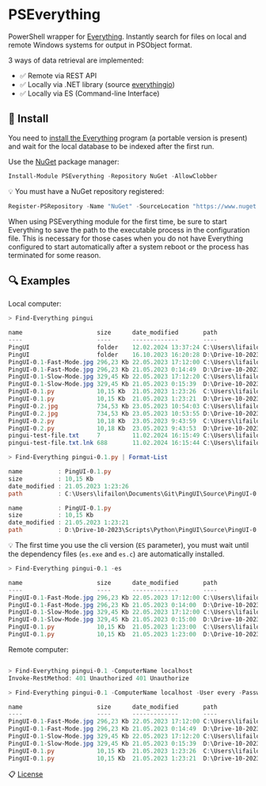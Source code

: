 # PSEverything

PowerShell wrapper for [Everything](https://www.voidtools.com). Instantly search for files on local and remote Windows systems for output in PSObject format.

3 ways of data retrieval are implemented:

- ✅ Remote via REST API
- ✅ Locally via .NET library (source [everythingio](https://github.com/dipique/everythingio))
- ✅ Locally via ES (Command-line Interface)

## 🚀 Install

You need to [install the Everything](https://www.voidtools.com/downloads) program (a portable version is present) and wait for the local database to be indexed after the first run.

Use the [NuGet](https://www.nuget.org/packages/ps.win.api) package manager:

```PowerShell
Install-Module PSEverything -Repository NuGet -AllowClobber
```

💡 You must have a NuGet repository registered:

```PowerShell
Register-PSRepository -Name "NuGet" -SourceLocation "https://www.nuget.org/api/v2" -InstallationPolicy Trusted
```

When using PSEverything module for the first time, be sure to start Everything to save the path to the executable process in the configuration file. This is necessary for those cases when you do not have Everything configured to start automatically after a system reboot or the process has terminated for some reason.

## 🔍 Examples

Local computer:

```PowerShell
> Find-Everything pingui

name                     size      date_modified       path
----                     ----      -------------       ----
PingUI                   folder    12.02.2024 13:37:24 C:\Users\lifailon\Documents\Git\PingUI
PingUI                   folder    16.10.2023 16:20:28 D:\Drive-10-2023\Scripts\Python\PingUI
PingUI-0.1-Fast-Mode.jpg 296,23 Kb 22.05.2023 17:12:00 C:\Users\lifailon\Documents\Git\PingUI\Image\PingUI-0.1-Fast-Mode.jpg
PingUI-0.1-Fast-Mode.jpg 296,23 Kb 21.05.2023 0:14:49  D:\Drive-10-2023\Scripts\Python\PingUI\Image\PingUI-0.1-Fast-Mode.jpg
PingUI-0.1-Slow-Mode.jpg 329,45 Kb 22.05.2023 17:12:20 C:\Users\lifailon\Documents\Git\PingUI\Image\PingUI-0.1-Slow-Mode.jpg
PingUI-0.1-Slow-Mode.jpg 329,45 Kb 21.05.2023 0:15:39  D:\Drive-10-2023\Scripts\Python\PingUI\Image\PingUI-0.1-Slow-Mode.jpg
PingUI-0.1.py            10,15 Kb  21.05.2023 1:23:26  C:\Users\lifailon\Documents\Git\PingUI\Source\PingUI-0.1.py
PingUI-0.1.py            10,15 Kb  21.05.2023 1:23:21  D:\Drive-10-2023\Scripts\Python\PingUI\Source\PingUI-0.1.py
PingUI-0.2.jpg           734,53 Kb 23.05.2023 10:54:03 C:\Users\lifailon\Documents\Git\PingUI\Image\PingUI-0.2.jpg
PingUI-0.2.jpg           734,53 Kb 23.05.2023 10:53:55 D:\Drive-10-2023\Scripts\Python\PingUI\Image\PingUI-0.2.jpg
PingUI-0.2.py            10,18 Kb  23.05.2023 9:43:59  C:\Users\lifailon\Documents\Git\PingUI\Source\PingUI-0.2.py
PingUI-0.2.py            10,18 Kb  23.05.2023 9:43:53  D:\Drive-10-2023\Scripts\Python\PingUI\Source\PingUI-0.2.py
pingui-test-file.txt     7         11.02.2024 16:15:49 C:\Users\lifailon\Documents\pingui-test-file.txt
pingui-test-file.txt.lnk 688       11.02.2024 16:15:44 C:\Users\lifailon\AppData\Roaming\Microsoft\Windows\Recent\pingui-test-file.txt.lnk

> Find-Everything pingui-0.1.py | Format-List

name          : PingUI-0.1.py
size          : 10,15 Kb
date_modified : 21.05.2023 1:23:26
path          : C:\Users\lifailon\Documents\Git\PingUI\Source\PingUI-0.1.py

name          : PingUI-0.1.py
size          : 10,15 Kb
date_modified : 21.05.2023 1:23:21
path          : D:\Drive-10-2023\Scripts\Python\PingUI\Source\PingUI-0.1.py
```

💡 The first time you use the cli version (`ES` parameter), you must wait until the dependency files (`es.exe` and `es.c`) are automatically installed.

```PowerShell
> Find-Everything pingui-0.1 -es

name                     size      date_modified       path
----                     ----      -------------       ----
PingUI-0.1-Fast-Mode.jpg 296,23 Kb 22.05.2023 17:12:00 C:\Users\lifailon\Documents\Git\PingUI\Image\PingUI-0.1-Fast-Mode.jpg
PingUI-0.1-Fast-Mode.jpg 296,23 Kb 21.05.2023 0:14:00  D:\Drive-10-2023\Scripts\Python\PingUI\Image\PingUI-0.1-Fast-Mode.jpg
PingUI-0.1-Slow-Mode.jpg 329,45 Kb 22.05.2023 17:12:00 C:\Users\lifailon\Documents\Git\PingUI\Image\PingUI-0.1-Slow-Mode.jpg
PingUI-0.1-Slow-Mode.jpg 329,45 Kb 21.05.2023 0:15:00  D:\Drive-10-2023\Scripts\Python\PingUI\Image\PingUI-0.1-Slow-Mode.jpg
PingUI-0.1.py            10,15 Kb  21.05.2023 1:23:00  C:\Users\lifailon\Documents\Git\PingUI\Source\PingUI-0.1.py
PingUI-0.1.py            10,15 Kb  21.05.2023 1:23:00  D:\Drive-10-2023\Scripts\Python\PingUI\Source\PingUI-0.1.py
```

Remote computer:

```PowerShell

> Find-Everything pingui-0.1 -ComputerName localhost
Invoke-RestMethod: 401 Unauthorized 401 Unauthorize

> Find-Everything pingui-0.1 -ComputerName localhost -User every -Password thing

name                     size      date_modified       path
----                     ----      -------------       ----
PingUI-0.1-Fast-Mode.jpg 296,23 Kb 22.05.2023 17:12:00 C:\Users\lifailon\Documents\Git\PingUI\Image
PingUI-0.1-Fast-Mode.jpg 296,23 Kb 21.05.2023 0:14:49  D:\Drive-10-2023\Scripts\Python\PingUI\Image
PingUI-0.1-Slow-Mode.jpg 329,45 Kb 22.05.2023 17:12:20 C:\Users\lifailon\Documents\Git\PingUI\Image
PingUI-0.1-Slow-Mode.jpg 329,45 Kb 21.05.2023 0:15:39  D:\Drive-10-2023\Scripts\Python\PingUI\Image
PingUI-0.1.py            10,15 Kb  21.05.2023 1:23:26  C:\Users\lifailon\Documents\Git\PingUI\Source
PingUI-0.1.py            10,15 Kb  21.05.2023 1:23:21  D:\Drive-10-2023\Scripts\Python\PingUI\Source
```

📋 [License](https://github.com/Lifailon/PSEverything/blob/rsa/LICENCE)
